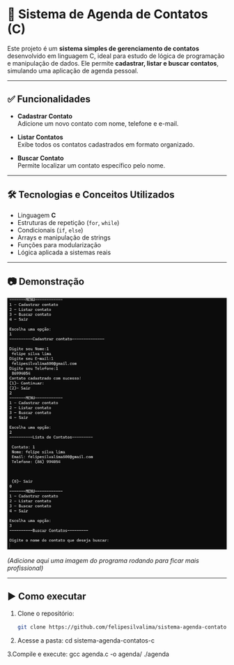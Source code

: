 # 📒 Sistema de Agenda de Contatos (C)

Este projeto é um **sistema simples de gerenciamento de contatos** desenvolvido em linguagem C, ideal para estudo de lógica de programação e manipulação de dados. Ele permite **cadastrar, listar e buscar contatos**, simulando uma aplicação de agenda pessoal.

---

## ✅ Funcionalidades

- **Cadastrar Contato**  
  Adicione um novo contato com nome, telefone e e-mail.
  
- **Listar Contatos**  
  Exibe todos os contatos cadastrados em formato organizado.
  
- **Buscar Contato**  
  Permite localizar um contato específico pelo nome.

---

## 🛠️ Tecnologias e Conceitos Utilizados

- Linguagem **C**
- Estruturas de repetição (`for`, `while`)
- Condicionais (`if`, `else`)
- Arrays e manipulação de strings
- Funções para modularização
- Lógica aplicada a sistemas reais

---

## 📷 Demonstração

![Exemplo de tela](docs/agenda_screenshot.png)

*(Adicione aqui uma imagem do programa rodando para ficar mais profissional)*

---

## ▶️ Como executar

1. Clone o repositório:
   ```bash
   git clone https://github.com/felipesilvalima/sistema-agenda-contatos-c.git
   
2. Acesse a pasta:
  cd sistema-agenda-contatos-c

3.Compile e execute:
  gcc agenda.c -o agenda/
./agenda
